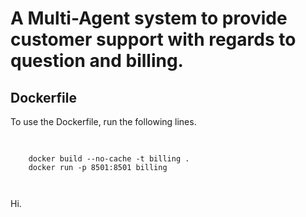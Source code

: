 # A Multi-Agent system to provide customer support with regards to question and billing.



## Dockerfile
To use the Dockerfile, run the following lines.

<pre>
  <code>
    
    docker build --no-cache -t billing .
    docker run -p 8501:8501 billing
    
  </code>
</pre>

Hi.